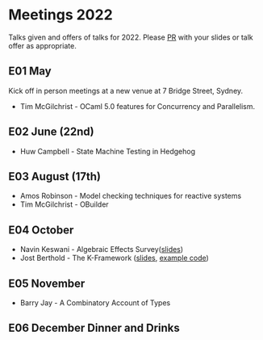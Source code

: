 # Meetings 2022

Talks given and offers of talks for 2022. Please [PR](https://github.com/fp-syd/meetings/pulls) with your slides or talk offer as appropriate.

## E01 May
Kick off in person meetings at a new venue at 7 Bridge Street, Sydney.

* Tim McGilchrist - OCaml 5.0 features for Concurrency and Parallelism.

## E02 June (22nd)
* Huw Campbell - State Machine Testing in Hedgehog

## E03 August (17th)
* Amos Robinson - Model checking techniques for reactive systems
* Tim McGilchrist - OBuilder

## E04 October
* Navin Keswani - Algebraic Effects Survey([slides](2022-10-Keswani-Algebraic-Effects-Survey.pdf))
* Jost Berthold - The K-Framework ([slides](./2022-10-jberthold-K-Framework.pdf), [example code](https://github.com/jberthold/k-examples-fp-syd/))

## E05 November
* Barry Jay -  A Combinatory Account of Types

## E06 December Dinner and Drinks
